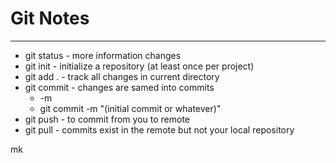 # **Git Notes**
---

* git status - more information  changes
* git init - initialize a repository (at least once per project)
* git add . - track all changes in current directory
* git commit - changes are samed into commits
    * -m
    * git commit -m "(initial commit or whatever)"
* git push - to commit from you to remote
* git pull - commits exist in the remote but not your local repository

mk